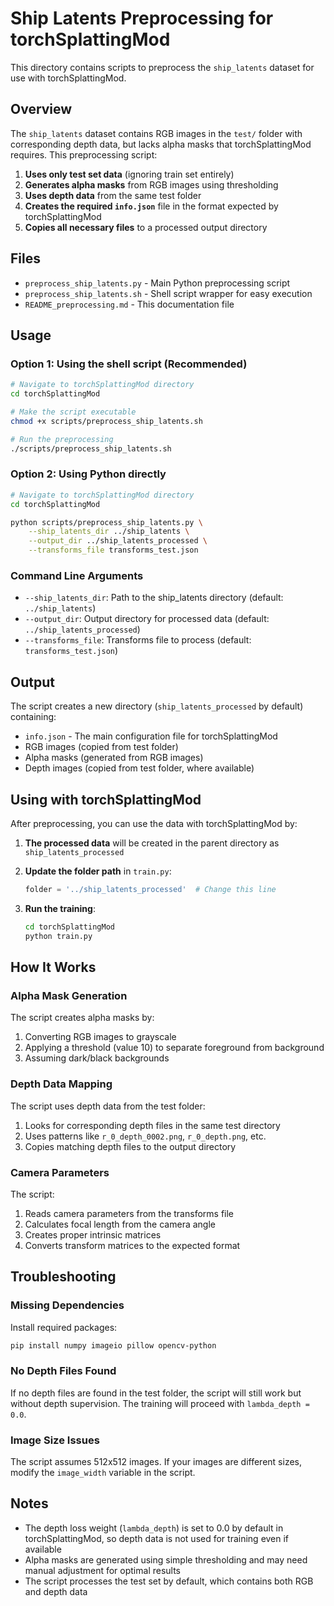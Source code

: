 # Ship Latents Preprocessing for torchSplattingMod

This directory contains scripts to preprocess the `ship_latents` dataset for use with torchSplattingMod.

## Overview

The `ship_latents` dataset contains RGB images in the `test/` folder with corresponding depth data, but lacks alpha masks that torchSplattingMod requires. This preprocessing script:

1. **Uses only test set data** (ignoring train set entirely)
2. **Generates alpha masks** from RGB images using thresholding
3. **Uses depth data** from the same test folder
4. **Creates the required `info.json`** file in the format expected by torchSplattingMod
5. **Copies all necessary files** to a processed output directory

## Files

- `preprocess_ship_latents.py` - Main Python preprocessing script
- `preprocess_ship_latents.sh` - Shell script wrapper for easy execution
- `README_preprocessing.md` - This documentation file

## Usage

### Option 1: Using the shell script (Recommended)

```bash
# Navigate to torchSplattingMod directory
cd torchSplattingMod

# Make the script executable
chmod +x scripts/preprocess_ship_latents.sh

# Run the preprocessing
./scripts/preprocess_ship_latents.sh
```

### Option 2: Using Python directly

```bash
# Navigate to torchSplattingMod directory
cd torchSplattingMod

python scripts/preprocess_ship_latents.py \
    --ship_latents_dir ../ship_latents \
    --output_dir ../ship_latents_processed \
    --transforms_file transforms_test.json
```

### Command Line Arguments

- `--ship_latents_dir`: Path to the ship_latents directory (default: `../ship_latents`)
- `--output_dir`: Output directory for processed data (default: `../ship_latents_processed`)
- `--transforms_file`: Transforms file to process (default: `transforms_test.json`)

## Output

The script creates a new directory (`ship_latents_processed` by default) containing:

- `info.json` - The main configuration file for torchSplattingMod
- RGB images (copied from test folder)
- Alpha masks (generated from RGB images)
- Depth images (copied from test folder, where available)

## Using with torchSplattingMod

After preprocessing, you can use the data with torchSplattingMod by:

1. **The processed data** will be created in the parent directory as `ship_latents_processed`

2. **Update the folder path** in `train.py`:
   ```python
   folder = '../ship_latents_processed'  # Change this line
   ```

3. **Run the training**:
   ```bash
   cd torchSplattingMod
   python train.py
   ```

## How It Works

### Alpha Mask Generation
The script creates alpha masks by:
1. Converting RGB images to grayscale
2. Applying a threshold (value 10) to separate foreground from background
3. Assuming dark/black backgrounds

### Depth Data Mapping
The script uses depth data from the test folder:
1. Looks for corresponding depth files in the same test directory
2. Uses patterns like `r_0_depth_0002.png`, `r_0_depth.png`, etc.
3. Copies matching depth files to the output directory

### Camera Parameters
The script:
1. Reads camera parameters from the transforms file
2. Calculates focal length from the camera angle
3. Creates proper intrinsic matrices
4. Converts transform matrices to the expected format

## Troubleshooting

### Missing Dependencies
Install required packages:
```bash
pip install numpy imageio pillow opencv-python
```

### No Depth Files Found
If no depth files are found in the test folder, the script will still work but without depth supervision. The training will proceed with `lambda_depth = 0.0`.

### Image Size Issues
The script assumes 512x512 images. If your images are different sizes, modify the `image_width` variable in the script.

## Notes

- The depth loss weight (`lambda_depth`) is set to 0.0 by default in torchSplattingMod, so depth data is not used for training even if available
- Alpha masks are generated using simple thresholding and may need manual adjustment for optimal results
- The script processes the test set by default, which contains both RGB and depth data
